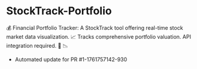 # StockTrack-Portfolio
💰 Financial Portfolio Tracker: A StockTrack tool offering real-time stock market data visualization. 📈 Tracks comprehensive portfolio valuation. API integration required. 💸 📉


- Automated update for PR #1-1761757142-930